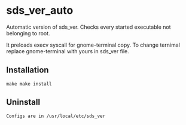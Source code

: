 # sds_ver_auto
Automatic version of sds_ver. Checks every started executable not belonging to root.

It preloads execv syscall for gnome-terminal copy. To change ternimal replace gnome-terminal with yours in sds_ver file.

## Installation
`make
make install`

## Uninstall

`Configs are in /usr/local/etc/sds_ver`
